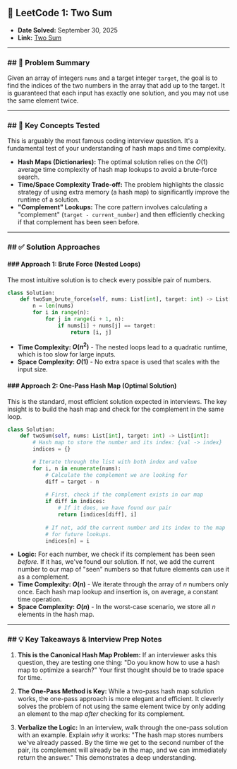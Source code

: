 ## 📝 LeetCode 1: Two Sum

  * **Date Solved:** September 30, 2025
  * **Link:** [Two Sum](https://leetcode.com/problems/two-sum/)

-----

### \#\# 🎯 Problem Summary

Given an array of integers `nums` and a target integer `target`, the goal is to find the indices of the two numbers in the array that add up to the target. It is guaranteed that each input has exactly one solution, and you may not use the same element twice.

-----

### \#\# 🧠 Key Concepts Tested

This is arguably the most famous coding interview question. It's a fundamental test of your understanding of hash maps and time complexity.

  * **Hash Maps (Dictionaries):** The optimal solution relies on the $O(1)$ average time complexity of hash map lookups to avoid a brute-force search.
  * **Time/Space Complexity Trade-off:** The problem highlights the classic strategy of using extra memory (a hash map) to significantly improve the runtime of a solution.
  * **"Complement" Lookups:** The core pattern involves calculating a "complement" (`target - current_number`) and then efficiently checking if that complement has been seen before.

-----

### \#\# ✅ Solution Approaches

#### \#\#\# Approach 1: Brute Force (Nested Loops)

The most intuitive solution is to check every possible pair of numbers.

```python
class Solution:
    def twoSum_brute_force(self, nums: List[int], target: int) -> List[int]:
        n = len(nums)
        for i in range(n):
            for j in range(i + 1, n):
                if nums[i] + nums[j] == target:
                    return [i, j]
```

  * **Time Complexity: $O(n^2)$** - The nested loops lead to a quadratic runtime, which is too slow for large inputs.
  * **Space Complexity: $O(1)$** - No extra space is used that scales with the input size.

#### \#\#\# Approach 2: One-Pass Hash Map (Optimal Solution)

This is the standard, most efficient solution expected in interviews. The key insight is to build the hash map and check for the complement in the same loop.

```python
class Solution:
    def twoSum(self, nums: List[int], target: int) -> List[int]:
        # Hash map to store the number and its index: {val -> index}
        indices = {}

        # Iterate through the list with both index and value
        for i, n in enumerate(nums):
            # Calculate the complement we are looking for
            diff = target - n
            
            # First, check if the complement exists in our map
            if diff in indices:
                # If it does, we have found our pair
                return [indices[diff], i]
            
            # If not, add the current number and its index to the map
            # for future lookups.
            indices[n] = i
```

  * **Logic:** For each number, we check if its complement has been seen *before*. If it has, we've found our solution. If not, we add the current number to our map of "seen" numbers so that future elements can use it as a complement.
  * **Time Complexity: $O(n)$** - We iterate through the array of *n* numbers only once. Each hash map lookup and insertion is, on average, a constant time operation.
  * **Space Complexity: $O(n)$** - In the worst-case scenario, we store all *n* elements in the hash map.

-----

### \#\# 💡 Key Takeaways & Interview Prep Notes

1.  **This is the Canonical Hash Map Problem:** If an interviewer asks this question, they are testing one thing: "Do you know how to use a hash map to optimize a search?" Your first thought should be to trade space for time.

2.  **The One-Pass Method is Key:** While a two-pass hash map solution works, the one-pass approach is more elegant and efficient. It cleverly solves the problem of not using the same element twice by only adding an element to the map *after* checking for its complement.

3.  **Verbalize the Logic:** In an interview, walk through the one-pass solution with an example. Explain *why* it works: "The hash map stores numbers we've already passed. By the time we get to the second number of the pair, its complement will already be in the map, and we can immediately return the answer." This demonstrates a deep understanding.
